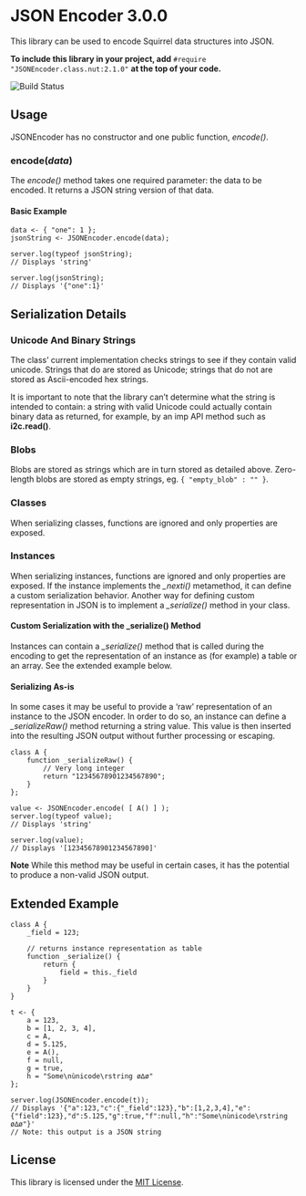# JSON Encoder 3.0.0 #

This library can be used to encode Squirrel data structures into JSON.

**To include this library in your project, add** `#require "JSONEncoder.class.nut:2.1.0"` **at the top of your code.**

![Build Status](https://cse-ci.electricimp.com/app/rest/builds/buildType:(id:JSONEncoder_BuildAndTest)/statusIcon)

## Usage ##

JSONEncoder has no constructor and one public function, *encode()*.

### encode(*data*) ###

The *encode()* method takes one required parameter: the data to be encoded. It returns a JSON string version of that data.

#### Basic Example ####

```squirrel
data <- { "one": 1 };
jsonString <- JSONEncoder.encode(data);

server.log(typeof jsonString);
// Displays 'string'

server.log(jsonString);
// Displays '{"one":1}'
```

## Serialization Details ##

### Unicode And Binary Strings ###

The class’ current implementation checks strings to see if they contain valid unicode. Strings that do are stored as Unicode; strings that do not are stored as Ascii-encoded hex strings.

It is important to note that the library can’t determine what the string is intended to contain: a string with valid Unicode could actually contain binary data as returned, for example, by an imp API method such as **i2c.read()**.

### Blobs ###

Blobs are stored as strings which are in turn stored as detailed above. Zero-length blobs are stored as empty strings, eg. `{ "empty_blob" : "" }`.

### Classes ###

When serializing classes, functions are ignored and only properties are exposed.

### Instances ###

When serializing instances, functions are ignored and only properties are exposed. If the instance implements the *_nexti()* metamethod, it can define a custom serialization behavior. Another way for defining custom representation in JSON is to implement a *_serialize()* method in your class.

#### Custom Serialization with the \_serialize() Method ###

Instances can contain a *_serialize()* method that is called during the encoding to get the representation of an instance as (for example) a table or an array. See the extended example below.

#### Serializing As-is ###

In some cases it may be useful to provide a ‘raw’ representation of an instance to the JSON encoder. In order to do so, an instance can define a *_serializeRaw()* method returning a string value. This value is then inserted into the resulting JSON output without further processing or escaping.

```squirrel
class A {
    function _serializeRaw() {
        // Very long integer
        return "12345678901234567890";
    }
};

value <- JSONEncoder.encode( [ A() ] );
server.log(typeof value);
// Displays 'string'

server.log(value);
// Displays '[12345678901234567890]'
```

**Note** While this method may be useful in certain cases, it has the potential to produce a non-valid JSON output.

## Extended Example ##

```squirrel
class A {
    _field = 123;

    // returns instance representation as table
    function _serialize() {
        return {
            field = this._field
        }
    }
}

t <- {
    a = 123,
    b = [1, 2, 3, 4],
    c = A,
    d = 5.125,
    e = A(),
    f = null,
    g = true,
    h = "Some\nùnicode\rstring ø∆ø"
};

server.log(JSONEncoder.encode(t));
// Displays '{"a":123,"c":{"_field":123},"b":[1,2,3,4],"e":{"field":123},"d":5.125,"g":true,"f":null,"h":"Some\nùnicode\rstring ø∆ø"}'
// Note: this output is a JSON string
```

## License ##

This library is licensed under the [MIT License](LICENSE).
